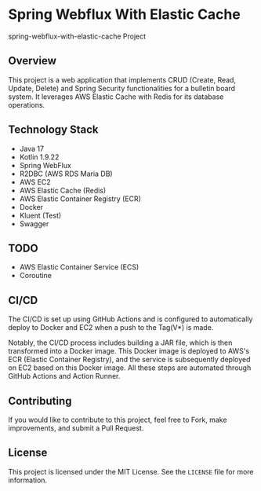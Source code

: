 # Spring Webflux With Elastic Cache

spring-webflux-with-elastic-cache Project

## Overview

This project is a web application that implements CRUD (Create, Read, Update, Delete) and Spring Security functionalities for a bulletin board system. It leverages AWS Elastic Cache with Redis for its database operations.

## Technology Stack
- Java 17
- Kotlin 1.9.22
- Spring WebFlux
- R2DBC (AWS RDS Maria DB)
- AWS EC2
- AWS Elastic Cache (Redis)
- AWS Elastic Container Registry (ECR)
- Docker
- Kluent (Test)
- Swagger

## TODO
- AWS Elastic Container Service (ECS)
- Coroutine
  
## CI/CD

The CI/CD is set up using GitHub Actions and is configured to automatically deploy to Docker and EC2 when a push to the Tag(V*) is made.

Notably, the CI/CD process includes building a JAR file, which is then transformed into a Docker image. This Docker image is deployed to AWS's ECR (Elastic Container Registry), and the service is subsequently deployed on EC2 based on this Docker image. All these steps are automated through GitHub Actions and Action Runner.

## Contributing

If you would like to contribute to this project, feel free to Fork, make improvements, and submit a Pull Request.

## License

This project is licensed under the MIT License. See the `LICENSE` file for more information.
